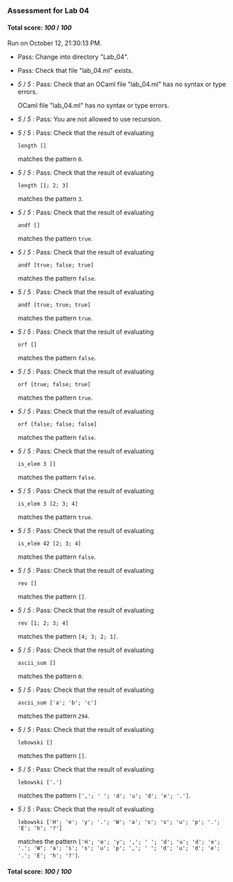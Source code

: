 ### Assessment for Lab 04

#### Total score: _100_ / _100_

Run on October 12, 21:30:13 PM.

+ Pass: Change into directory "Lab_04".

+ Pass: Check that file "lab_04.ml" exists.

+  _5_ / _5_ : Pass: Check that an OCaml file "lab_04.ml" has no syntax or type errors.

    OCaml file "lab_04.ml" has no syntax or type errors.



+  _5_ / _5_ : Pass: You are not allowed to use recursion.

   



+  _5_ / _5_ : Pass: 
Check that the result of evaluating
   ```
   length []
   ```
   matches the pattern `0`.

   




+  _5_ / _5_ : Pass: 
Check that the result of evaluating
   ```
   length [1; 2; 3]
   ```
   matches the pattern `3`.

   




+  _5_ / _5_ : Pass: 
Check that the result of evaluating
   ```
   andf []
   ```
   matches the pattern `true`.

   




+  _5_ / _5_ : Pass: 
Check that the result of evaluating
   ```
   andf [true; false; true]
   ```
   matches the pattern `false`.

   




+  _5_ / _5_ : Pass: 
Check that the result of evaluating
   ```
   andf [true; true; true]
   ```
   matches the pattern `true`.

   




+  _5_ / _5_ : Pass: 
Check that the result of evaluating
   ```
   orf []
   ```
   matches the pattern `false`.

   




+  _5_ / _5_ : Pass: 
Check that the result of evaluating
   ```
   orf [true; false; true]
   ```
   matches the pattern `true`.

   




+  _5_ / _5_ : Pass: 
Check that the result of evaluating
   ```
   orf [false; false; false]
   ```
   matches the pattern `false`.

   




+  _5_ / _5_ : Pass: 
Check that the result of evaluating
   ```
   is_elem 3 []
   ```
   matches the pattern `false`.

   




+  _5_ / _5_ : Pass: 
Check that the result of evaluating
   ```
   is_elem 3 [2; 3; 4]
   ```
   matches the pattern `true`.

   




+  _5_ / _5_ : Pass: 
Check that the result of evaluating
   ```
   is_elem 42 [2; 3; 4]
   ```
   matches the pattern `false`.

   




+  _5_ / _5_ : Pass: 
Check that the result of evaluating
   ```
   rev []
   ```
   matches the pattern `[]`.

   




+  _5_ / _5_ : Pass: 
Check that the result of evaluating
   ```
   rev [1; 2; 3; 4]
   ```
   matches the pattern `[4; 3; 2; 1]`.

   




+  _5_ / _5_ : Pass: 
Check that the result of evaluating
   ```
   ascii_sum []
   ```
   matches the pattern `0`.

   




+  _5_ / _5_ : Pass: 
Check that the result of evaluating
   ```
   ascii_sum ['a'; 'b'; 'c']
   ```
   matches the pattern `294`.

   




+  _5_ / _5_ : Pass: 
Check that the result of evaluating
   ```
   lebowski []
   ```
   matches the pattern `[]`.

   




+  _5_ / _5_ : Pass: 
Check that the result of evaluating
   ```
   lebowski ['.']
   ```
   matches the pattern `[','; ' '; 'd'; 'u'; 'd'; 'e'; '.']`.

   




+  _5_ / _5_ : Pass: 
Check that the result of evaluating
   ```
   lebowski ['H'; 'e'; 'y'; '.'; 'W'; 'a'; 's'; 's'; 'u'; 'p'; '.'; 'E'; 'h'; '?']
   ```
   matches the pattern `['H'; 'e'; 'y'; ','; ' '; 'd'; 'u'; 'd'; 'e'; '.'; 'W'; 'a'; 's'; 's'; 'u'; 'p'; ','; ' '; 'd'; 'u'; 'd'; 'e'; '.'; 'E'; 'h'; '?']`.

   




#### Total score: _100_ / _100_

